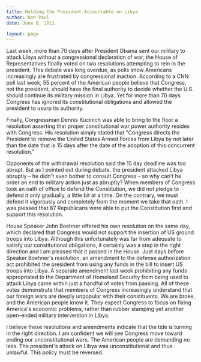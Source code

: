 ```yaml
---
title: Holding the President Accountable on Libya
author: Ron Paul
date: June 6, 2011

layout: page
---
```


Last week, more than 70 days after President Obama sent our military to
attack Libya without a congressional declaration of war, the House of
Representatives finally voted on two resolutions attempting to rein in
the president. This debate was long overdue, as polls show Americans
increasingly are frustrated by congressional inaction. According to a
CNN poll last week, 55 percent of the American people believe that
Congress, not the president, should have the final authority to decide
whether the U.S. should continue its military mission in Libya. Yet for
more than 70 days Congress has ignored its constitutional obligations
and allowed the president to usurp its authority.

Finally, Congressman Dennis Kucinich was able to bring to the floor a
resolution asserting that proper constitutional war power authority
resides with Congress. His resolution simply stated that "Congress
directs the President to remove the United States Armed Forces from
Libya by not later than the date that is 15 days after the date of the
adoption of this concurrent resolution."

Opponents of the withdrawal resolution said the 15 day deadline was too
abrupt. But as I pointed out during debate, the president attacked
Libya abruptly – he didn't even bother to consult Congress – so why
can't he order an end to military action just as abruptly? When members
of Congress took an oath of office to defend the Constitution, we did
not pledge to defend it only gradually, a little bit at a time. On the
contrary, we must defend it vigorously and completely from the moment
we take that oath. I was pleased that 87 Republicans were able to put
the Constitution first and support this resolution.

House Speaker John Boehner offered his own resolution on the same day,
which declared that Congress would not support the insertion of US
ground troops into Libya. Although this unfortunately was far from
adequate to satisfy our constitutional obligations, it certainly was a
step in the right direction and I am pleased that it passed in the
House. Just days before Speaker Boehner's resolution, an amendment to
the defense authorization act prohibited the president from using any
funds in the bill to insert US troops into Libya. A separate amendment
last week prohibiting any funds appropriated to the Department of
Homeland Security from being used to attack Libya came within just a
handful of votes from passing. All of these votes demonstrate that
members of Congress increasingly understand that our foreign wars are
deeply unpopular with their constituents. We are broke, and the
American people know it. They expect Congress to focus on fixing
America's economic problems, rather than rubber stamping yet another
open-ended military intervention in Libya.

I believe these resolutions and amendments indicate that the tide is
turning in the right direction. I am confident we will see Congress
move toward ending our unconstitutional wars. The American people are
demanding no less. The president's attack on Libya was unconstitutional
and thus unlawful. This policy must be reversed.
